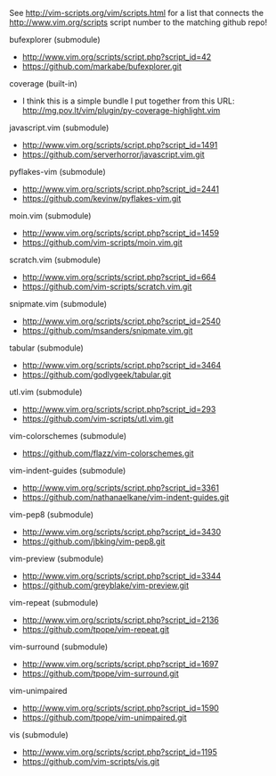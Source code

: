 See http://vim-scripts.org/vim/scripts.html for a list that connects the 
http://www.vim.org/scripts script number to the matching github repo!


bufexplorer (submodule)
*   http://www.vim.org/scripts/script.php?script_id=42
*   https://github.com/markabe/bufexplorer.git

coverage (built-in)
*   I think this is a simple bundle I put together from this URL:
    http://mg.pov.lt/vim/plugin/py-coverage-highlight.vim

javascript.vim (submodule)
*   http://www.vim.org/scripts/script.php?script_id=1491
*   https://github.com/serverhorror/javascript.vim.git

pyflakes-vim (submodule)
*   http://www.vim.org/scripts/script.php?script_id=2441
*   https://github.com/kevinw/pyflakes-vim.git

moin.vim (submodule)
*   http://www.vim.org/scripts/script.php?script_id=1459
*   https://github.com/vim-scripts/moin.vim.git

scratch.vim (submodule)
*   http://www.vim.org/scripts/script.php?script_id=664
*   https://github.com/vim-scripts/scratch.vim.git

snipmate.vim (submodule)
*   http://www.vim.org/scripts/script.php?script_id=2540
*   https://github.com/msanders/snipmate.vim.git

tabular (submodule)
*   http://www.vim.org/scripts/script.php?script_id=3464
*   https://github.com/godlygeek/tabular.git

utl.vim (submodule)
*   http://www.vim.org/scripts/script.php?script_id=293
*   https://github.com/vim-scripts/utl.vim.git

vim-colorschemes (submodule)
*   https://github.com/flazz/vim-colorschemes.git

vim-indent-guides (submodule)
*   http://www.vim.org/scripts/script.php?script_id=3361
*   https://github.com/nathanaelkane/vim-indent-guides.git

vim-pep8 (submodule)
*   http://www.vim.org/scripts/script.php?script_id=3430
*   https://github.com/jbking/vim-pep8.git

vim-preview (submodule)
*   http://www.vim.org/scripts/script.php?script_id=3344
*   https://github.com/greyblake/vim-preview.git

vim-repeat (submodule)
*   http://www.vim.org/scripts/script.php?script_id=2136
*   https://github.com/tpope/vim-repeat.git

vim-surround (submodule)
*   http://www.vim.org/scripts/script.php?script_id=1697
*   https://github.com/tpope/vim-surround.git

vim-unimpaired
*   http://www.vim.org/scripts/script.php?script_id=1590
*   https://github.com/tpope/vim-unimpaired.git

vis (submodule)
*   http://www.vim.org/scripts/script.php?script_id=1195
*   https://github.com/vim-scripts/vis.git



